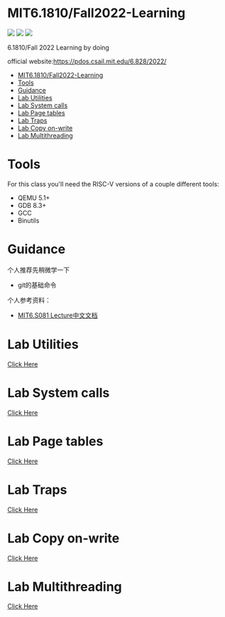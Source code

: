 # MIT6.1810/Fall2022-Learning
![](https://img.shields.io/github/repo-size/Iamnotphage/MIT6.S801-6.828-Learning) ![](https://img.shields.io/badge/license-MIT-blue) ![](https://img.shields.io/github/stars/Iamnotphage/MIT6.S801-6.828-Learning?style=social)

6.1810/Fall 2022 Learning by doing

official website:https://pdos.csail.mit.edu/6.828/2022/

- [MIT6.1810/Fall2022-Learning](#mit61810fall2022-learning)
- [Tools](#tools)
- [Guidance](#guidance)
- [Lab Utilities](#lab-utilities)
- [Lab System calls](#lab-system-calls)
- [Lab Page tables](#lab-page-tables)
- [Lab Traps](#lab-traps)
- [Lab Copy on-write](#lab-copy-on-write)
- [Lab Multithreading](#lab-multithreading)

# Tools

For this class you'll need the RISC-V versions of a couple different tools:
* QEMU 5.1+
* GDB 8.3+
* GCC
* Binutils

# Guidance

个人推荐先稍微学一下

* git的基础命令

个人参考资料：

* [MIT6.S081 Lecture中文文档](https://github.com/huihongxiao/MIT6.S081)

# Lab Utilities

[Click Here](/Lab%20Utilities.md)

# Lab System calls

[Click Here](/Lab%20System%20calls.md)

# Lab Page tables

[Click Here](/Lab%20Page%20tables.md)

# Lab Traps

[Click Here](/Lab%20Traps.md)

# Lab Copy on-write

[Click Here](/Lab%20Copy%20on-write.md)

# Lab Multithreading

[Click Here](/Lab%20Multithreading.md)